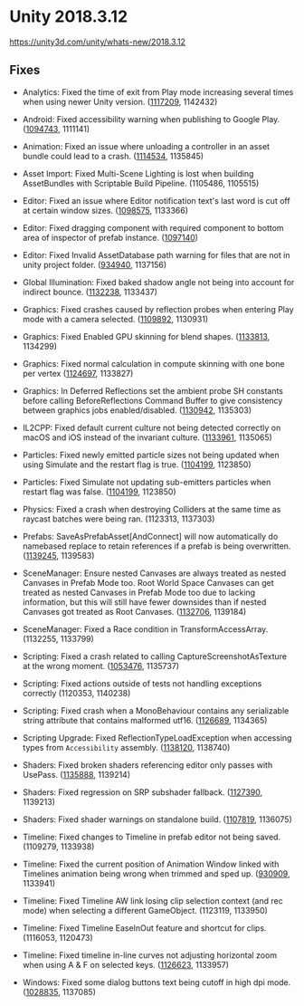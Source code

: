 # Unity 2018.3.12
https://unity3d.com/unity/whats-new/2018.3.12

## Fixes

<ul>
<li><p>Analytics: Fixed the time of exit from Play mode increasing several times when using newer Unity version. (<a href="https://issuetracker.unity3d.com/issues/the-time-of-exit-from-play-mode-increased-several-times-when-using-newer-unity-version">1117209</a>, 1142432)</p></li>
<li><p>Android: Fixed accessibility warning when publishing to Google Play. (<a href="https://issuetracker.unity3d.com/issues/android-google-play-console-apk-pre-launch-report-has-accessibility-warnings-due-to-missing-associated-labels">1094743</a>, 1111141)</p></li>
<li><p>Animation: Fixed an issue where unloading a controller in an asset bundle could lead to a crash. (<a href="https://issuetracker.unity3d.com/issues/crash-in-animationblendtreeplayable-propagatestatemachineinfotochildclips-when-unloading-asset-bundle">1114534</a>, 1135845)</p></li>
<li><p>Asset Import: Fixed Multi-Scene Lighting is lost when building AssetBundles with Scriptable Build Pipeline. (1105486, 1105515)</p></li>
<li><p>Editor: Fixed an issue where Editor notification text's last word is cut off at certain window sizes. (<a href="https://issuetracker.unity3d.com/issues/editor-notification-texts-last-word-is-cut-off-at-certain-window-sizes">1098575</a>, 1133366)</p></li>
<li><p>Editor: Fixed dragging component with required component to bottom area of inspector of prefab instance. (<a href="https://issuetracker.unity3d.com/issues/improved-prefabs-script-with-required-component-cannot-be-added-to-prefab-instance-via-inspector">1097140</a>)</p></li>
<li><p>Editor: Fixed Invalid AssetDatabase path warning for files that are not in unity project folder. (<a href="https://issuetracker.unity3d.com/issues/perforce-invalid-assetdatabase-path-warnings-when-files-outside-of-perforce-are-checked-out">934940</a>, 1137156)</p></li>
<li><p>Global Illumination: Fixed baked shadow angle not being into account for indirect bounce. (<a href="https://issuetracker.unity3d.com/issues/cpu-plm-strange-sampling-artifacts-are-visible-in-monuments-and-obelisks-scene">1132238</a>, 1133437)</p></li>
<li><p>Graphics: Fixed crashes caused by reflection probes when entering Play mode with a camera selected. (<a href="https://issuetracker.unity3d.com/issues/unity-crashes-on-transform-gettransformaccess-when-entering-play-mode-with-the-main-camera-selected-in-the-hierarchy">1109892</a>, 1130931)</p></li>
<li><p>Graphics: Fixed Enabled GPU skinning for blend shapes. (<a href="https://issuetracker.unity3d.com/issues/metal-using-models-with-blend-shapes-causes-the-skinning-to-happen-on-the-cpu-instead-of-the-gpu">1133813</a>, 1134299)</p></li>
<li><p>Graphics: Fixed normal calculation in compute skinning with one bone per vertex (<a href="https://issuetracker.unity3d.com/issues/1-bone-blend-weights-mesh-normals-have-unexpected-shadows-when-gpu-skinning-star-is-enabled">1124697</a>, 1133827)</p></li>
<li><p>Graphics: In Deferred Reflections set the ambient probe SH constants before calling BeforeReflections Command Buffer to give consistency between graphics jobs enabled/disabled. (<a href="https://issuetracker.unity3d.com/issues/global-snow-asset-is-rendered-darker-in-a-player-build-when-graphic-jobs-experimental-is-enabled">1130942</a>, 1135303)</p></li>
<li><p>IL2CPP: Fixed default current culture not being detected correctly on macOS and iOS instead of the invariant culture. (<a href="https://issuetracker.unity3d.com/issues/system-dot-globalization-dot-cultureinfo-dot-currentculture-returns-invariant-culture-in-players-which-scripting-backend-are-il2cpp">1133961</a>, 1135065)</p></li>
<li><p>Particles: Fixed newly emitted particle sizes not being updated when using Simulate and the restart flag is true. (<a href="https://issuetracker.unity3d.com/issues/sub-emitter-particles-dont-spawn-when-activated-through-a-control-track-in-timeline">1104199</a>, 1123850)</p></li>
<li><p>Particles: Fixed Simulate not updating sub-emitters particles when restart flag was false. (<a href="https://issuetracker.unity3d.com/issues/sub-emitter-particles-dont-spawn-when-activated-through-a-control-track-in-timeline">1104199</a>, 1123850)</p></li>
<li><p>Physics: Fixed a crash when destroying Colliders at the same time as raycast batches were being ran. (1123313, 1137303)</p></li>
<li><p>Prefabs: SaveAsPrefabAsset[AndConnect] will now automatically do namebased replace to retain references if a prefab is being overwritten. (<a href="https://issuetracker.unity3d.com/issues/references-to-prefab-lost-after-overwriting">1139245</a>, 1139583)</p></li>
<li><p>SceneManager: Ensure nested Canvases are always treated as nested Canvases in Prefab Mode too. Root World Space Canvases can get treated as nested Canvases in Prefab Mode too due to lacking information, but this will still have fewer downsides than if nested Canvases got treated as Root Canvases. (<a href="https://issuetracker.unity3d.com/issues/prefab-canvass-screen-space-overlay-mode-breaks-canvas-in-the-editor-while-working-fine-in-the-prefab-mode">1132706</a>, 1139184)</p></li>
<li><p>SceneManager: Fixed a Race condition in TransformAccessArray. (1132255, 1133799)</p></li>
<li><p>Scripting: Fixed a crash related to calling CaptureScreenshotAsTexture at the wrong moment. (<a href="https://issuetracker.unity3d.com/issues/crash-on-screencapture-dot-capturescreenshotastexture-when-it-is-called-before-the-frame-has-ended">1053476</a>, 1135737)</p></li>
<li><p>Scripting: Fixed actions outside of tests not handling exceptions correctly (1120353, 1140238)</p></li>
<li><p>Scripting: Fixed crash when a MonoBehaviour contains any serializable string attribute that contains malformed utf16. (<a href="https://issuetracker.unity3d.com/issues/windows-malformed-utf16-surrogates-in-c-number-strings-can-cause-the-unity-editor-to-crash-or-spam-hundreds-of-errors">1126689</a>, 1134365)</p></li>
<li><p>Scripting Upgrade: Fixed ReflectionTypeLoadException when accessing types from <code>Accessibility</code> assembly. (<a href="https://issuetracker.unity3d.com/issues/reflectiontypeloadexception-is-thrown-when-using-reflection-to-get-the-types-from-the-accessibility-assembly">1138120</a>, 1138740)</p></li>
<li><p>Shaders: Fixed broken shaders referencing editor only passes with UsePass. (<a href="https://issuetracker.unity3d.com/issues/shaders-referencing-meta-or-other-editor-only-passes-via-usepass-fail-on-standalone-build">1135888</a>, 1139214)</p></li>
<li><p>Shaders: Fixed regression on SRP subshader fallback. (<a href="https://issuetracker.unity3d.com/issues/regression-in-sub-shader-fallback">1127390</a>, 1139213)</p></li>
<li><p>Shaders: Fixed shader warnings on standalone build. (<a href="https://issuetracker.unity3d.com/issues/unity-outputs-a-warning-in-a-windows-64bit-standalone-player-when-using-built-in-shaders">1107819</a>, 1136075)</p></li>
<li><p>Timeline: Fixed changes to Timeline in prefab editor not being saved. (1109279, 1133938)</p></li>
<li><p>Timeline: Fixed the current position of Animation Window linked with Timelines animation being wrong when trimmed and sped up. (<a href="https://issuetracker.unity3d.com/issues/timeline-the-current-position-of-animation-window-linked-with-timelines-animation-are-wrong-for-trimmed-and-sped-up-animations">930909</a>, 1133941)</p></li>
<li><p>Timeline: Fixed Timeline AW link losing clip selection context (and rec mode) when selecting a different GameObject. (1123119, 1133950)</p></li>
<li><p>Timeline: Fixed Timeline EaseInOut feature and shortcut for clips. (1116053, 1120473)</p></li>
<li><p>Timeline: Fixed timeline in-line curves not adjusting horizontal zoom when using A &amp; F on selected keys. (<a href="https://issuetracker.unity3d.com/issues/timeline-in-line-curves-not-adjusting-horizontal-zoom-when-using-a-and-f-on-selected-keys">1126623</a>, 1133957)</p></li>
<li><p>Windows: Fixed some dialog buttons text being cutoff in high dpi mode. (<a href="https://issuetracker.unity3d.com/issues/button-text-overflows-in-the-layer-change-confirmation-window-when-display-scaling-is-set-to-175-percent-and-above">1028835</a>, 1137085)</p></li>
</ul>
